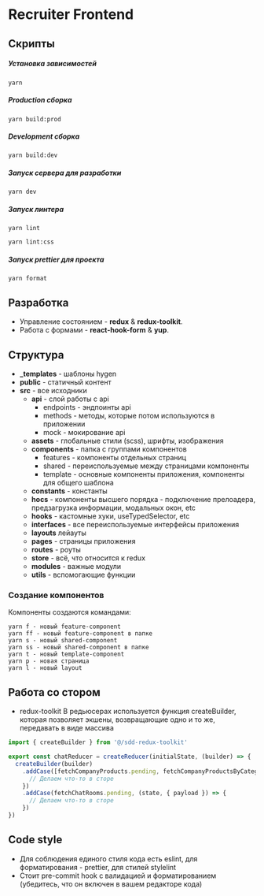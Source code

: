 # Recruiter Frontend

## Скрипты

##### Установка зависимостей
```shell script
yarn
```

##### Production сборка
```shell script
yarn build:prod
```

##### Development сборка
```shell script
yarn build:dev
```

##### Запуск сервера для разработки
```shell script
yarn dev
```

##### Запуск линтера
```shell script
yarn lint
```
```shell script
yarn lint:css
```

##### Запуск prettier для проекта
```shell script
yarn format
```

## Разработка

* Управление состоянием - **redux** & **redux-toolkit**.
* Работа с формами - **react-hook-form** & **yup**.

## Структура
* **_templates** - шаблоны hygen
* **public** - статичный контент
* **src** - все исходники
    * **api** - cлой работы с api
        * endpoints - эндпоинты api
        * methods - методы, которые потом используются в приложении
        * mock - мокирование api
    * **assets** - глобальные стили (scss), шрифты, изображения
    * **components** - папка с группами компонентов
      * features - компоненты отдельных страниц
      * shared - переиспользуемые между страницами компоненты
      * template - основные компоненты приложения, компоненты для общего шаблона
    * **constants** - константы
    * **hocs** - компоненты высшего порядка - подключение прелоадера, предзагрузка информации, модальных окон, etc
    * **hooks** -  кастомные хуки, useTypedSelector, etc
    * **interfaces** - все переиспользуемые интерфейсы приложения
    * **layouts** лейауты
    * **pages** - страницы приложения
    * **routes** - роуты
    * **store** - всё, что относится к redux
    * **modules** - важные модули
    * **utils** - вспомогающие функции

### Создание компонентов

Компоненты создаются командами:
```shell script
yarn f - новый feature-component
yarn ff - новый feature-component в папке
yarn s - новый shared-component
yarn ss - новый shared-component в папке
yarn t - новый template-component
yarn p - новая страница
yarn l - новый layout
```

## Работа со стором
* redux-toolkit
  В редьюсерах используется функция createBuilder, которая позволяет экшены, возвращающие одно и то же, передавать в виде массива
```typescript
import { createBuilder } from '@/sdd-redux-toolkit'

export const chatReducer = createReducer(initialState, (builder) => {
  createBuilder(builder)
    .addCase([fetchCompanyProducts.pending, fetchCompanyProductsByCategory.pending], (state, { payload }) => {
      // Делаем что-то в сторе
    })
    .addCase(fetchChatRooms.pending, (state, { payload }) => {
      // Делаем что-то в сторе
    })
})
```

## Code style
* Для соблюдения единого стиля кода есть eslint, для форматирования - prettier, для стилей stylelint
* Стоит pre-commit hook с валидацией и форматированием (убедитесь, что он включен в вашем редакторе кода)
